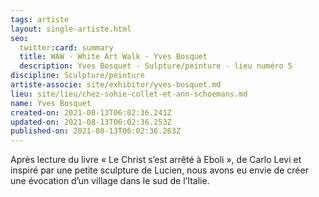 ```yaml
---
tags: artiste
layout: single-artiste.html
seo:
  twitter:card: summary
  title: WAW - White Art Walk - Yves Bosquet
  description: Yves Bosquet - Sulpture/peinture - lieu numéro 5
discipline: Sculpture/peinture
artiste-associe: site/exhibitor/yves-bosquet.md
lieu: site/lieu/chez-sohie-collet-et-ann-schoemans.md
name: Yves Bosquet
created-on: 2021-08-13T06:02:36.241Z
updated-on: 2021-08-13T06:02:36.253Z
published-on: 2021-08-13T06:02:36.263Z
---
```

<!--StartFragment-->

Après lecture du livre « Le Christ s’est arrêté à Eboli », de Carlo Levi et inspiré par une petite sculpture de Lucien, nous avons eu envie de créer une évocation d’un village dans le sud de l’Italie.



<!--EndFragment-->